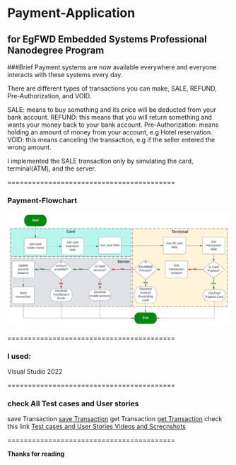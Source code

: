 # Payment-Application
## for EgFWD Embedded Systems Professional Nanodegree Program

###Brief
Payment systems are now available everywhere and everyone interacts with these systems every day.

There are different types of transactions you can make, SALE, REFUND, Pre-Authorization, and VOID.

SALE: means to buy something and its price will be deducted from your bank account. REFUND: this means
that you will return something and wants your money back to your bank account. 
Pre-Authorization: means holding an amount of money from your account, e.g Hotel reservation.
VOID: this means canceling the transaction, e.g if the seller entered the wrong amount.

I implemented the SALE transaction only by simulating the card, terminal(ATM), and the server.

=========================================

### Payment-Flowchart

![Payment-Flowchart](payment-flowchart.jpeg)

=========================================

### I used:
Visual Studio 2022

=========================================

### check All Test cases and User stories
save Transaction [save Transaction](https://drive.google.com/file/d/13oLxCimxeJ4byWeqIyEM5DLC0ylEgL0w/view?usp=sharing)
get Transaction [get Transaction](https://drive.google.com/file/d/1JRkEi-uD0hpI2KCBzWKUFnMcJDVNjaGD/view?usp=sharing)
check this link [Test cases and User Stories Videos and Screcnshots](https://drive.google.com/file/d/13LKguFEIPbjhAk6VQztwpHfZXzvjqHfI/view?usp=sharing)

=========================================

**Thanks for reading**

